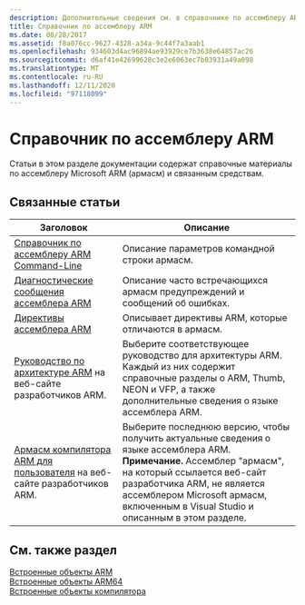```yaml
---
description: Дополнительные сведения см. в справочнике по ассемблеру ARM
title: Справочник по ассемблеру ARM
ms.date: 08/28/2017
ms.assetid: f8a076cc-9627-4328-a34a-9c44f7a3aab1
ms.openlocfilehash: 934603d4ac96894ae93929ce7b3638e64857ac26
ms.sourcegitcommit: d6af41e42699628c3e2e6063ec7b03931a49a098
ms.translationtype: MT
ms.contentlocale: ru-RU
ms.lasthandoff: 12/11/2020
ms.locfileid: "97118099"
---
```

# <a name="arm-assembler-reference"></a>Справочник по ассемблеру ARM

Статьи в этом разделе документации содержат справочные материалы по ассемблеру Microsoft ARM (армасм) и связанным средствам.

## <a name="related-articles"></a>Связанные статьи

|Заголовок|Описание|
|-----------|-----------------|
|[Справочник по ассемблеру ARM Command-Line](../../assembler/arm/arm-assembler-command-line-reference.md)|Описание параметров командной строки армасм.|
|[Диагностические сообщения ассемблера ARM](../../assembler/arm/arm-assembler-diagnostic-messages.md)|Описание часто встречающихся армасм предупреждений и сообщений об ошибках.|
|[Директивы ассемблера ARM](../../assembler/arm/arm-assembler-directives.md)|Описывает директивы ARM, которые отличаются в армасм.|
|[Руководство по архитектуре ARM](https://developer.arm.com/search#q=ARM%20Architecture%20Reference%20Manual) на веб-сайте разработчиков ARM.|Выберите соответствующее руководство для архитектуры ARM. Каждый из них содержит справочные разделы о ARM, Thumb, NEON и VFP, а также дополнительные сведения о языке ассемблера ARM.|
|[Армасм компилятора ARM для пользователя](https://developer.arm.com/search#q=ARM%20Compiler%20armasm%20User%20Guide) на веб-сайте разработчиков ARM.|Выберите последнюю версию, чтобы получить актуальные сведения о языке ассемблера ARM. **Примечание.**  Ассемблер "армасм", на который ссылается веб-сайт разработчика ARM, не является ассемблером Microsoft армасм, включенным в Visual Studio и описанным в этом разделе.|

## <a name="see-also"></a>См. также раздел

[Встроенные объекты ARM](../../intrinsics/arm-intrinsics.md)\
[Встроенные объекты ARM64](../../intrinsics/arm64-intrinsics.md)\
[Встроенные объекты компилятора](../../intrinsics/compiler-intrinsics.md)
